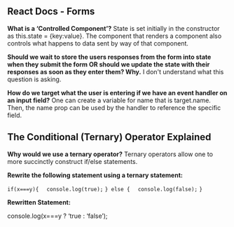 ## React Docs - Forms

**What is a ‘Controlled Component’?**
State is set initially in the constructor as this.state = {key:value}. The component that renders a component also controls what happens to data sent by way of that component. 

**Should we wait to store the users responses from the form into state when they submit the form OR should we update the state with their responses as soon as they enter them? Why.**
I don't understand what this question is asking. 

**How do we target what the user is entering if we have an event handler on an input field?**
One can create a variable for name that is target.name. Then, the name prop can be used by the handler to reference the specific field.

## The Conditional (Ternary) Operator Explained

**Why would we use a ternary operator?**
Ternary operators allow one to more succinctly construct if/else statements.

**Rewrite the following statement using a ternary statement:**

  `if(x===y){`
  `  console.log(true);`
  `} else {`
  `  console.log(false);`
  `}`

**Rewritten Statement:**

console.log(x===y ? ‘true : ‘false’);
